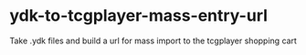 # ydk-to-tcgplayer-mass-entry-url
Take .ydk files and build a url for mass import to the tcgplayer shopping cart
